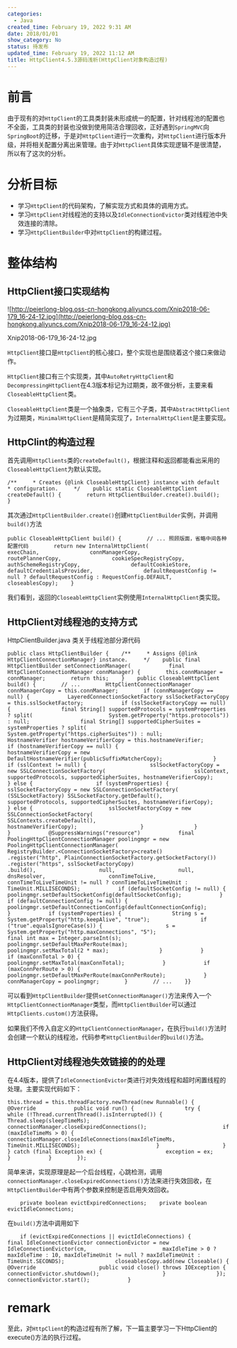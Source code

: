 ```yaml
---
categories:
  - Java
created_time: February 19, 2022 9:31 AM
date: 2018/01/01
show_category: No
status: 待发布
updated_time: February 19, 2022 11:12 AM
title: HttpClient4.5.3源码浅析(HttpClient对象构造过程)
---
```



# 前言

由于现有的对`HttpClient`的工具类封装未形成统一的配置，针对线程池的配置也不全面，工具类的封装也没做到使用简洁合理回收，正好遇到`SpringMVC`向`SpringBoot`的迁移，于是对`HttpClient`进行一次重构，对`HttpClient`进行版本升级，并将相关配置分离出来管理。由于对`HttpClient`具体实现逻辑不是很清楚，所以有了这次的分析。

# 分析目标

- 学习`HttpClient`的代码架构，了解实现方式和具体的调用方式。
- 学习`HttpClient`对线程池的支持以及`IdleConnectionEvictor`类对线程池中失效连接的清除。
- 学习`HttpClientBuilder`中对`HttpClient`的构建过程。

# 整体结构

## HttpClient接口实现结构

![http://peierlong-blog.oss-cn-hongkong.aliyuncs.com/Xnip2018-06-179_16-24-12.jpg](http://peierlong-blog.oss-cn-hongkong.aliyuncs.com/Xnip2018-06-179_16-24-12.jpg)

Xnip2018-06-179_16-24-12.jpg

`HttpClient`接口是`HttpClient`的核心接口，整个实现也是围绕着这个接口来做动作。

`HttpClient`接口有三个实现类，其中`AutoRetryHttpClient`和`DecompressingHttpClient`在4.3版本标记为过期类，故不做分析，主要来看`CloseableHttpClient`类。

`CloseableHttpClient`类是一个抽象类，它有三个子类，其中`AbstractHttpClient`为过期类，`MinimalHttpClient`是精简实现了，`InternalHttpClient`是主要实现。

## HttpClint的构造过程

首先调用`HttpClients`类的`createDefault()`，根据注释和返回都能看出采用的`CloseableHttpClient`为默认实现。

```
/**     * Creates {@link CloseableHttpClient} instance with default     * configuration.     */    public static CloseableHttpClient createDefault() {        return HttpClientBuilder.create().build();    }
```

其次通过`HttpClientBuilder.create()`创建`HttpClientBuilder`实例，并调用`build()`方法

```
public CloseableHttpClient build() {        // ... 照顾版面，省略中间各种配置代码        return new InternalHttpClient(                execChain,                connManagerCopy,                routePlannerCopy,                cookieSpecRegistryCopy,                authSchemeRegistryCopy,                defaultCookieStore,                defaultCredentialsProvider,                defaultRequestConfig != null ? defaultRequestConfig : RequestConfig.DEFAULT,                closeablesCopy);    }
```

我们看到，返回的`CloseableHttpClient`实例使用`InternalHttpClient`类实现。

## HttpClient对线程池的支持方式

HttpClientBuilder.java 类关于线程池部分源代码

```
public class HttpClientBuilder {    /**     * Assigns {@link HttpClientConnectionManager} instance.     */    public final HttpClientBuilder setConnectionManager(            final HttpClientConnectionManager connManager) {        this.connManager = connManager;        return this;    }    public CloseableHttpClient build() {        // ...        HttpClientConnectionManager connManagerCopy = this.connManager;        if (connManagerCopy == null) {            LayeredConnectionSocketFactory sslSocketFactoryCopy = this.sslSocketFactory;            if (sslSocketFactoryCopy == null) {                final String[] supportedProtocols = systemProperties ? split(                        System.getProperty("https.protocols")) : null;                final String[] supportedCipherSuites = systemProperties ? split(                        System.getProperty("https.cipherSuites")) : null;                HostnameVerifier hostnameVerifierCopy = this.hostnameVerifier;                if (hostnameVerifierCopy == null) {                    hostnameVerifierCopy = new DefaultHostnameVerifier(publicSuffixMatcherCopy);                }                if (sslContext != null) {                    sslSocketFactoryCopy = new SSLConnectionSocketFactory(                            sslContext, supportedProtocols, supportedCipherSuites, hostnameVerifierCopy);                } else {                    if (systemProperties) {                        sslSocketFactoryCopy = new SSLConnectionSocketFactory(                                (SSLSocketFactory) SSLSocketFactory.getDefault(),                                supportedProtocols, supportedCipherSuites, hostnameVerifierCopy);                    } else {                        sslSocketFactoryCopy = new SSLConnectionSocketFactory(                                SSLContexts.createDefault(),                                hostnameVerifierCopy);                    }                }            }            @SuppressWarnings("resource")            final PoolingHttpClientConnectionManager poolingmgr = new PoolingHttpClientConnectionManager(                    RegistryBuilder.<ConnectionSocketFactory>create()                        .register("http", PlainConnectionSocketFactory.getSocketFactory())                        .register("https", sslSocketFactoryCopy)                        .build(),                    null,                    null,                    dnsResolver,                    connTimeToLive,                    connTimeToLiveTimeUnit != null ? connTimeToLiveTimeUnit : TimeUnit.MILLISECONDS);            if (defaultSocketConfig != null) {                poolingmgr.setDefaultSocketConfig(defaultSocketConfig);            }            if (defaultConnectionConfig != null) {                poolingmgr.setDefaultConnectionConfig(defaultConnectionConfig);            }            if (systemProperties) {                String s = System.getProperty("http.keepAlive", "true");                if ("true".equalsIgnoreCase(s)) {                    s = System.getProperty("http.maxConnections", "5");                    final int max = Integer.parseInt(s);                    poolingmgr.setDefaultMaxPerRoute(max);                    poolingmgr.setMaxTotal(2 * max);                }            }            if (maxConnTotal > 0) {                poolingmgr.setMaxTotal(maxConnTotal);            }            if (maxConnPerRoute > 0) {                poolingmgr.setDefaultMaxPerRoute(maxConnPerRoute);            }            connManagerCopy = poolingmgr;        }        // ...    }}
```

可以看到`HttpClientBuilder`提供`setConnectionManager()`方法来传入一个`HttpClientConnectionManager`类型，而`HttpClientBuilder`可以通过`HttpClients.custom()`方法获得。

如果我们不传入自定义的`HttpClientConnectionManager`，在执行`build()`方法时会创建一个默认的线程池，代码参考`HttpClientBuilder`的`build()`方法。

## HttpClient对线程池失效链接的的处理

在4.4版本，提供了`IdleConnectionEvictor`类进行对失效线程和超时闲置线程的处理。主要实现代码如下：

```
this.thread = this.threadFactory.newThread(new Runnable() {            @Override            public void run() {                try {                    while (!Thread.currentThread().isInterrupted()) {                        Thread.sleep(sleepTimeMs);                        connectionManager.closeExpiredConnections();                        if (maxIdleTimeMs > 0) {                            connectionManager.closeIdleConnections(maxIdleTimeMs, TimeUnit.MILLISECONDS);                        }                    }                } catch (final Exception ex) {                    exception = ex;                }            }        });
```

简单来讲，实现原理是起一个后台线程，心跳检测，调用`connectionManager.closeExpiredConnections()`方法来进行失效回收，在`HttpClientBuilder`中有两个参数来控制是否启用失效回收。

```
    private boolean evictExpiredConnections;    private boolean evictIdleConnections;
```

在`build()`方法中调用如下

```
    if (evictExpiredConnections || evictIdleConnections) {                final IdleConnectionEvictor connectionEvictor = new IdleConnectionEvictor(cm,                        maxIdleTime > 0 ? maxIdleTime : 10, maxIdleTimeUnit != null ? maxIdleTimeUnit : TimeUnit.SECONDS);                closeablesCopy.add(new Closeable() {                    @Override                    public void close() throws IOException {                        connectionEvictor.shutdown();                    }                });                connectionEvictor.start();            }
```

# remark

至此，对`HttpClient`的构造过程有所了解，下一篇主要学习一下HttpClient的execute()方法的执行过程。